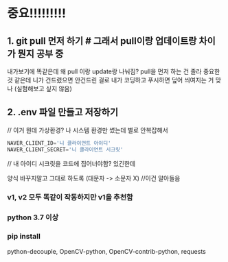 # 중요!!!!!!!!!

## 1. git pull 먼저 하기 # 그래서 pull이랑 업데이트랑 차이가 뭔지 공부 중
내가보기에 똑같은데 왜 pull 이랑 update랑 나눠짐?
pull을 먼저 하는 건 졸라 중요한 것 같은데
니가 건드렸으면 안건드린 걸로 내가 코딩하고 푸시하면 덮어 씌여지는 거 맞나
(실험해보고 싶지 않음)

## 2. .env 파일 만들고 저장하기
// 이거 뭔데 가상환경? 나 시스템 환경만 썼는데 별로 안복잡해서

```python
NAVER_CLIENT_ID='니 클라이언트 아이디'
NAVER_CLIENT_SECRET='니 클라이언트 시크릿'
```
// 내 아이디 시크릿을 코드에 집어너야함? 있긴한데

양식 바꾸지말고 그대로 하도록 (대문자 -> 소문자 X) //이건 알아들음

### v1, v2 모두 똑같이 작동하지만 v1을 추천함

### python 3.7 이상

### pip install

python-decouple, OpenCV-python, OpenCV-contrib-python, requests
